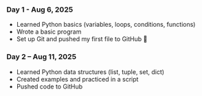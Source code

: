 ### Day 1 - Aug 6, 2025
- Learned Python basics (variables, loops, conditions, functions)
- Wrote a basic program
- Set up Git and pushed my first file to GitHub 🚀

### Day 2 – Aug 11, 2025
- Learned Python data structures (list, tuple, set, dict)
- Created examples and practiced in a script
- Pushed code to GitHub

